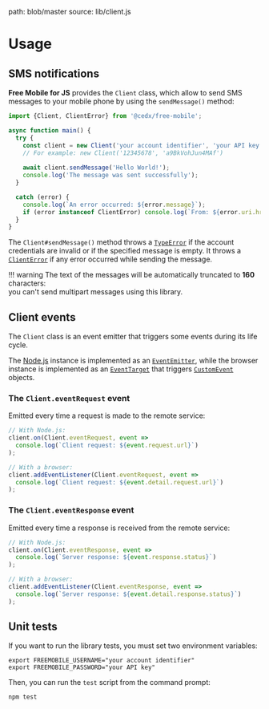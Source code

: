 path: blob/master
source: lib/client.js

# Usage

## SMS notifications
**Free Mobile for JS** provides the `Client` class, which allow to send SMS messages to your mobile phone by using the `sendMessage()` method:

```js
import {Client, ClientError} from '@cedx/free-mobile';

async function main() {
  try {
    const client = new Client('your account identifier', 'your API key');
    // For example: new Client('12345678', 'a9BkVohJun4MAf')
  
    await client.sendMessage('Hello World!');
    console.log('The message was sent successfully');
  }

  catch (error) {
    console.log(`An error occurred: ${error.message}`);
    if (error instanceof ClientError) console.log(`From: ${error.uri.href}`);
  }
}
```

The `Client#sendMessage()` method throws a [`TypeError`](https://developer.mozilla.org/en-US/docs/Web/JavaScript/Reference/Global_Objects/TypeError)
if the account credentials are invalid or if the specified message is empty. It throws a [`ClientError`](https://github.com/cedx/free-mobile.js/blob/master/lib/http/error.js) if any error occurred while sending the message.

!!! warning
    The text of the messages will be automatically truncated to **160** characters:  
    you can't send multipart messages using this library.

## Client events
The `Client` class is an event emitter that triggers some events during its life cycle.

The [Node.js](https://nodejs.org) instance is implemented as an [`EventEmitter`](https://nodejs.org/api/events.html), while the browser instance is implemented as an [`EventTarget`](https://developer.mozilla.org/en-US/docs/Web/API/EventTarget) that triggers [`CustomEvent`](https://developer.mozilla.org/en-US/docs/Web/API/CustomEvent) objects.

### The `Client.eventRequest` event
Emitted every time a request is made to the remote service:

```js
// With Node.js:
client.on(Client.eventRequest, event =>
  console.log(`Client request: ${event.request.url}`)
);

// With a browser:
client.addEventListener(Client.eventRequest, event =>
  console.log(`Client request: ${event.detail.request.url}`)
);
```

### The `Client.eventResponse` event
Emitted every time a response is received from the remote service:

```js
// With Node.js:
client.on(Client.eventResponse, event =>
  console.log(`Server response: ${event.response.status}`)
);

// With a browser:
client.addEventListener(Client.eventResponse, event =>
  console.log(`Server response: ${event.detail.response.status}`)
);
```

## Unit tests
If you want to run the library tests, you must set two environment variables:

```shell
export FREEMOBILE_USERNAME="your account identifier"
export FREEMOBILE_PASSWORD="your API key"
```

Then, you can run the `test` script from the command prompt:

```shell
npm test
```
